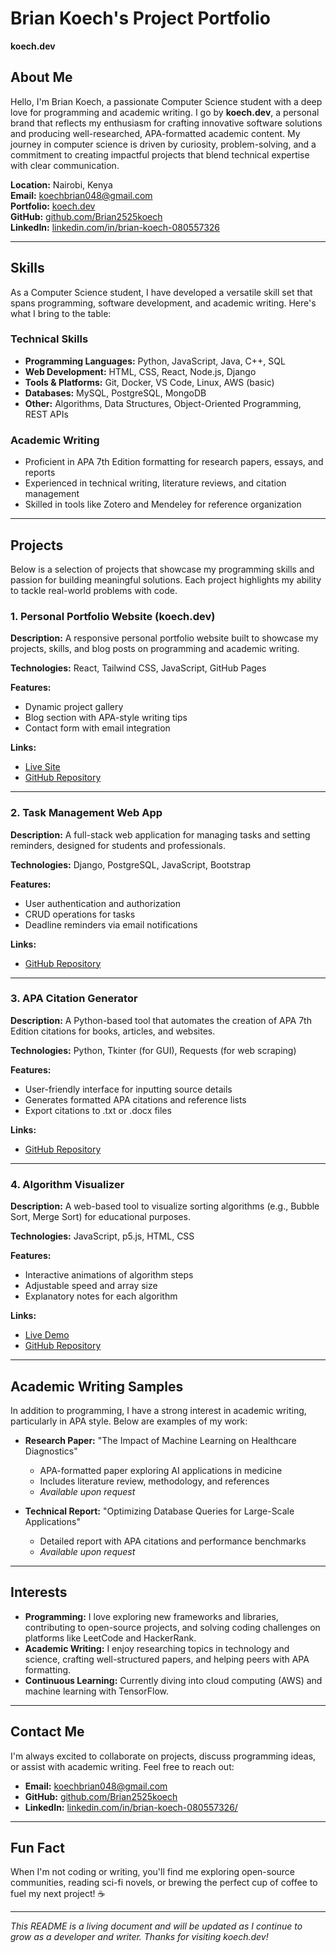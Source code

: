 # Brian Koech's Project Portfolio

**koech.dev**

## About Me

Hello, I'm Brian Koech, a passionate Computer Science student with a deep love for programming and academic writing. I go by **koech.dev**, a personal brand that reflects my enthusiasm for crafting innovative software solutions and producing well-researched, APA-formatted academic content. My journey in computer science is driven by curiosity, problem-solving, and a commitment to creating impactful projects that blend technical expertise with clear communication.

**Location:** Nairobi, Kenya  
**Email:** koechbrian048@gmail.com  
**Portfolio:** [koech.dev](https://briankoechdev.vercel.app/)  
**GitHub:** [github.com/Brian2525koech](https://github.com/Brian2525koech)  
**LinkedIn:** [linkedin.com/in/brian-koech-080557326](https://www.linkedin.com/in/brian-koech-080557326/)

---

## Skills

As a Computer Science student, I have developed a versatile skill set that spans programming, software development, and academic writing. Here's what I bring to the table:

### Technical Skills

- **Programming Languages:** Python, JavaScript, Java, C++, SQL
- **Web Development:** HTML, CSS, React, Node.js, Django
- **Tools & Platforms:** Git, Docker, VS Code, Linux, AWS (basic)
- **Databases:** MySQL, PostgreSQL, MongoDB
- **Other:** Algorithms, Data Structures, Object-Oriented Programming, REST APIs

### Academic Writing

- Proficient in APA 7th Edition formatting for research papers, essays, and reports
- Experienced in technical writing, literature reviews, and citation management
- Skilled in tools like Zotero and Mendeley for reference organization

---

## Projects

Below is a selection of projects that showcase my programming skills and passion for building meaningful solutions. Each project highlights my ability to tackle real-world problems with code.

### 1. Personal Portfolio Website (koech.dev)

**Description:** A responsive personal portfolio website built to showcase my projects, skills, and blog posts on programming and academic writing.

**Technologies:** React, Tailwind CSS, JavaScript, GitHub Pages

**Features:**
- Dynamic project gallery
- Blog section with APA-style writing tips
- Contact form with email integration

**Links:**
- [Live Site](https://briankoechdev.vercel.app/)
- [GitHub Repository](https://github.com/Brian2525koech/my-portfolio/)

---

### 2. Task Management Web App

**Description:** A full-stack web application for managing tasks and setting reminders, designed for students and professionals.

**Technologies:** Django, PostgreSQL, JavaScript, Bootstrap

**Features:**
- User authentication and authorization
- CRUD operations for tasks
- Deadline reminders via email notifications

**Links:**
- [GitHub Repository](https://github.com/Brian2525koech?tab=repositories)

---

### 3. APA Citation Generator

**Description:** A Python-based tool that automates the creation of APA 7th Edition citations for books, articles, and websites.

**Technologies:** Python, Tkinter (for GUI), Requests (for web scraping)

**Features:**
- User-friendly interface for inputting source details
- Generates formatted APA citations and reference lists
- Export citations to .txt or .docx files

**Links:**
- [GitHub Repository](https://github.com/yourusername/apa-citation-generator)

---

### 4. Algorithm Visualizer

**Description:** A web-based tool to visualize sorting algorithms (e.g., Bubble Sort, Merge Sort) for educational purposes.

**Technologies:** JavaScript, p5.js, HTML, CSS

**Features:**
- Interactive animations of algorithm steps
- Adjustable speed and array size
- Explanatory notes for each algorithm

**Links:**
- [Live Demo](https://koech.dev/algorithm-visualizer)
- [GitHub Repository](https://github.com/yourusername/algorithm-visualizer)

---

## Academic Writing Samples

In addition to programming, I have a strong interest in academic writing, particularly in APA style. Below are examples of my work:

- **Research Paper:** "The Impact of Machine Learning on Healthcare Diagnostics"
  - APA-formatted paper exploring AI applications in medicine
  - Includes literature review, methodology, and references
  - *Available upon request*

- **Technical Report:** "Optimizing Database Queries for Large-Scale Applications"
  - Detailed report with APA citations and performance benchmarks
  - *Available upon request*

---

## Interests

- **Programming:** I love exploring new frameworks and libraries, contributing to open-source projects, and solving coding challenges on platforms like LeetCode and HackerRank.
- **Academic Writing:** I enjoy researching topics in technology and science, crafting well-structured papers, and helping peers with APA formatting.
- **Continuous Learning:** Currently diving into cloud computing (AWS) and machine learning with TensorFlow.

---

## Contact Me

I'm always excited to collaborate on projects, discuss programming ideas, or assist with academic writing. Feel free to reach out:

- **Email:** koechbrian048@gmail.com
- **GitHub:** [github.com/Brian2525koech](https://github.com/Brian2525koech)
- **LinkedIn:** [linkedin.com/in/brian-koech-080557326/](https://www.linkedin.com/in/brian-koech-080557326/)

---

## Fun Fact

When I'm not coding or writing, you'll find me exploring open-source communities, reading sci-fi novels, or brewing the perfect cup of coffee to fuel my next project! ☕

---

*This README is a living document and will be updated as I continue to grow as a developer and writer. Thanks for visiting koech.dev!*
